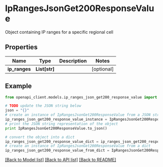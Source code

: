 # IpRangesJsonGet200ResponseValue

Object containing IP ranges for a specific regional cell

## Properties
Name | Type | Description | Notes
------------ | ------------- | ------------- | -------------
**ip_ranges** | **List[str]** |  | [optional] 

## Example

```python
from openapi_client.models.ip_ranges_json_get200_response_value import IpRangesJsonGet200ResponseValue

# TODO update the JSON string below
json = "{}"
# create an instance of IpRangesJsonGet200ResponseValue from a JSON string
ip_ranges_json_get200_response_value_instance = IpRangesJsonGet200ResponseValue.from_json(json)
# print the JSON string representation of the object
print IpRangesJsonGet200ResponseValue.to_json()

# convert the object into a dict
ip_ranges_json_get200_response_value_dict = ip_ranges_json_get200_response_value_instance.to_dict()
# create an instance of IpRangesJsonGet200ResponseValue from a dict
ip_ranges_json_get200_response_value_from_dict = IpRangesJsonGet200ResponseValue.from_dict(ip_ranges_json_get200_response_value_dict)
```
[[Back to Model list]](../README.md#documentation-for-models) [[Back to API list]](../README.md#documentation-for-api-endpoints) [[Back to README]](../README.md)


